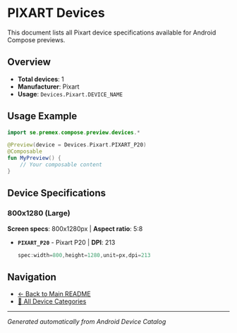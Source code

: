 # PIXART Devices

This document lists all Pixart device specifications available for Android Compose previews.

## Overview

- **Total devices**: 1
- **Manufacturer**: Pixart
- **Usage**: `Devices.Pixart.DEVICE_NAME`

## Usage Example

```kotlin
import se.premex.compose.preview.devices.*

@Preview(device = Devices.Pixart.PIXART_P20)
@Composable
fun MyPreview() {
    // Your composable content
}
```

## Device Specifications

### 800x1280 (Large)

**Screen specs**: 800x1280px | **Aspect ratio**: 5:8

- **`PIXART_P20`** - Pixart P20 | **DPI**: 213
  ```kotlin
  spec:width=800,height=1280,unit=px,dpi=213
  ```

## Navigation

- [← Back to Main README](../../README.md)
- [📱 All Device Categories](../README.md)

---
*Generated automatically from Android Device Catalog*
